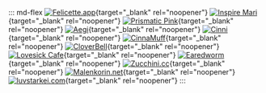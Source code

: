 ::: md-flex
[![Felicette.app](../images/neighbors/felicette.GIF)](https://felicette.app){target="_blank" rel="noopener"}
[![Inspire Mari](../images/neighbors/inspiremari.nl.gif)](https://inspiremari.nl){target="_blank" rel="noopener"}
[![Prismatic Pink](../images/neighbors/blog.prismatic.pink.gif)](https://blog.prismatic.pink){target="_blank" rel="noopener"}
[![Aegi](../images/neighbors/aegi.neocities.org.gif)](https://aegi.neocities.org){target="_blank" rel="noopener"}
[![Cinni](../images/neighbors/cinni.net.gif)](https://cinni.net){target="_blank" rel="noopener"}
[![CinnaMuff](../images/neighbors/cinnamuff.space.png)](https://cinnamuff.space){target="_blank" rel="noopener"}
[![CloverBell](../images/neighbors/cloverbell.neocities.org.gif)](https://cloverbell.neocities.org){target="_blank" rel="noopener"}
[![Lovesick Cafe](../images/neighbors/lovesick.cafe.png)](https://lovesick.cafe){target="_blank" rel="noopener"}
[![Earedworm](../images/neighbors/earedworm.neocities.org.gif)](https://earedworm.neocities.org){target="_blank" rel="noopener"}
[![Zucchini.cc](../images/neighbors/zucchini.cc.gif)](https://zucchini.cc){target="_blank" rel="noopener"}
[![Malenkorin.net](https://melankorin.net/assets/img/buttons/button-1.gif)](https://melankorin.net){target="_blank" rel="noopener"}
[![luvstarkei.com](../images/neighbors/luvstarkei.com.webp)](https://luvstarkei.com){target="_blank" rel="noopener"}
:::
